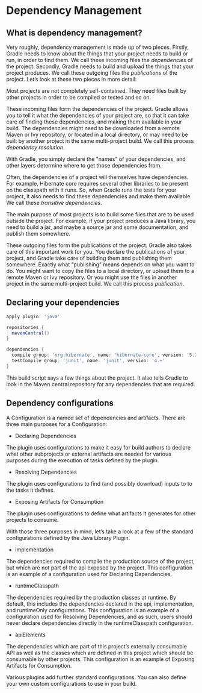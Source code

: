 # Dependency Management

## What is dependency management?

Very roughly, dependency management is made up of two pieces.
Firstly, Gradle needs to know about the things that your project needs to build or run, in order to find them.
We call these incoming files the *dependencies* of the project.
Secondly, Gradle needs to build and upload the things that your project produces.
We call these outgoing files the *publications* of the project.
Let’s look at these two pieces in more detail:

Most projects are not completely self-contained.
They need files built by other projects in order to be compiled or tested and so on.

These incoming files form the dependencies of the project.
Gradle allows you to tell it what the dependencies of your project are, so that it can take care of finding these dependencies, and making them available in your build.
The dependencies might need to be downloaded from a remote Maven or Ivy repository, or located in a local directory, or may need to be built by another project in the same multi-project build.
We call this process *dependency resolution*.

With Gradle, you simply declare the "names" of your dependencies, and other layers determine where to get those dependencies from.

Often, the dependencies of a project will themselves have dependencies.
For example, Hibernate core requires several other libraries to be present on the classpath with it runs.
So, when Gradle runs the tests for your project, it also needs to find these dependencies and make them available.
We call these *transitive dependencies*.

The main purpose of most projects is to build some files that are to be used outside the project.
For example, if your project produces a Java library, you need to build a jar, and maybe a source jar and some documentation, and publish them somewhere.

These outgoing files form the publications of the project.
Gradle also takes care of this important work for you.
You declare the publications of your project, and Gradle take care of building them and publishing them somewhere.
Exactly what “publishing” means depends on what you want to do.
You might want to copy the files to a local directory, or upload them to a remote Maven or Ivy repository.
Or you might use the files in another project in the same multi-project build.
We call this process *publication*.

## Declaring your dependencies

```gradle
apply plugin: 'java'

repositories {
  mavenCentral()
}

dependencies {
  compile group: 'org.hibernate', name: 'hibernate-core', version: '5.2.8.Final'
  testCompile group: 'junit', name: 'junit', version: '4.+'
}
```
This build script says a few things about the project.
It also tells Gradle to look in the Maven central repository for any dependencies that are required.

## Dependency configurations

A Configuration is a named set of dependencies and artifacts.
There are three main purposes for a Configuration:

* Declaring Dependencies

The plugin uses configurations to make it easy for build authors to declare what other subprojects or external artifacts are needed for various purposes during the execution of tasks defined by the plugin.

* Resolving Dependencies

The plugin uses configurations to find (and possibly download) inputs to to the tasks it defines.

* Exposing Artifacts for Consumption

The plugin uses configurations to define what artifacts it generates for other projects to consume.

With those three purposes in mind, let’s take a look at a few of the standard configurations defined by the Java Library Plugin.

* implementation

The dependencies required to compile the production source of the project, but which are not part of the api exposed by the project.
This configuration is an example of a configuration used for Declaring Dependencies.

* runtimeClasspath

The dependencies required by the production classes at runtime.
By default, this includes the dependencies declared in the api, implementation, and runtimeOnly configurations.
This configuration is an example of a configuration used for Resolving Dependencies, and as such, users should never declare dependencies directly in the runtimeClasspath configuration.

* apiElements

The dependencies which are part of this project’s externally consumable API as well as the classes which are defined in this project which should be consumable by other projects.
This configuration is an example of Exposing Artifacts for Consumption.

Various plugins add further standard configurations.
You can also define your own custom configurations to use in your build.

